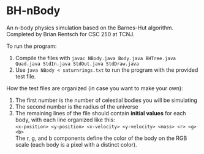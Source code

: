 # BH-nBody
An n-body physics simulation based on the Barnes-Hut algorithm. Completed by Brian Rentsch for CSC 250 at TCNJ.

To run the program:
  1. Compile the files with `javac NBody.java Body.java BHTree.java Quad.java StdIn.java StdOut.java StdDraw.java`
  2. Use `java NBody < saturnrings.txt` to run the program with the provided test file.
  
How the test files are organized (in case you want to make your own):<br>
  1. The first number is the number of celestial bodies you will be simulating<br>
  2. The second number is the radius of the universe<br>
  3. The remaining lines of the file should contain <b>initial values</b> for each body, with each line organized like this:<br>
    `<x-position> <y-position> <x-velocity> <y-velocity> <mass> <r> <g> <b>`<br>
    The r, g, and b components define the color of the body on the RGB scale (each body is a pixel with a distinct color).
